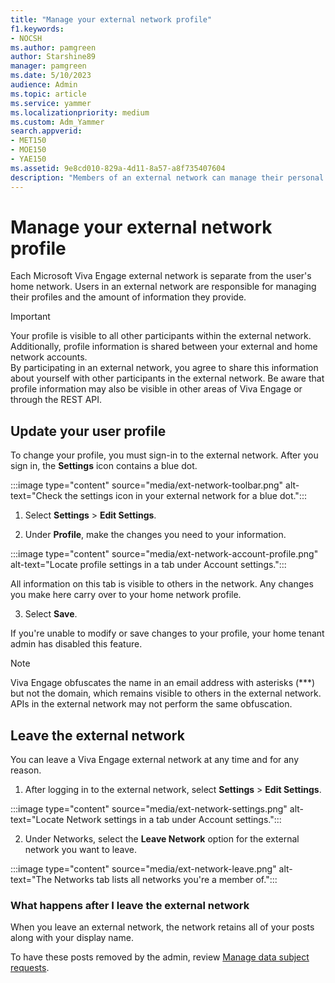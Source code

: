 ```yaml
---
title: "Manage your external network profile"
f1.keywords:
- NOCSH
ms.author: pamgreen
author: Starshine89
manager: pamgreen
ms.date: 5/10/2023
audience: Admin
ms.topic: article
ms.service: yammer
ms.localizationpriority: medium
ms.custom: Adm_Yammer
search.appverid:
- MET150
- MOE150
- YAE150
ms.assetid: 9e8cd010-829a-4d11-8a57-a8f735407604
description: "Members of an external network can manage their personal information."
---
```


# Manage your external network profile
Each Microsoft Viva Engage external network is separate from the user's home network. 
Users in an external network are responsible for managing their profiles and the amount of information they provide.  

> [!IMPORTANT] 
> Your profile is visible to all other participants within the external network. Additionally, profile information is shared between your external and home network accounts.   
By participating in an external network, you agree to share this information about yourself
with other participants in the external network. Be aware that profile information may also be 
visible in other areas of Viva Engage or through the REST API. 

## Update your user profile
To change your profile, you must sign-in to the external network.
After you sign in, the **Settings** icon contains a blue dot. 

:::image type="content" source="media/ext-network-toolbar.png" alt-text="Check the settings icon in your external network for a blue dot.":::

1. Select **Settings** > **Edit Settings**.
 
2. Under **Profile**, make the changes you need to your information.

:::image type="content" source="media/ext-network-account-profile.png" alt-text="Locate profile settings in a tab under Account settings.":::

  All information on this tab is visible to others in the network. 
  Any changes you make here carry over to your home network profile.

3. Select **Save**.

  If you're unable to modify or save changes to your profile, your home tenant admin has disabled this feature.

> [!NOTE] 
> Viva Engage obfuscates the name in an email address with asterisks (***) but not the domain, which remains visible to others in the external network. APIs in the external network may not perform the same obfuscation.

## Leave the external network
You can leave a Viva Engage external network at any time and for any reason.

1.	After logging in to the external network, select **Settings** > **Edit Settings**.

  :::image type="content" source="media/ext-network-settings.png" alt-text="Locate Network settings in a tab under Account settings.":::
  

2. Under Networks, select the **Leave Network** option for the external network you want to leave.  

  :::image type="content" source="media/ext-network-leave.png" alt-text="The Networks tab lists all networks you're a member of.":::

### What happens after I leave the external network
When you leave an external network, the network retains all of your posts along with your display name.  

To have these posts removed by the admin, review [Manage data subject requests](https://learn.microsoft.com/en-us/yammer/manage-security-and-compliance/gdpr-requests-in-yammer-enterprise).